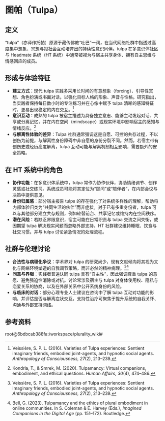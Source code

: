 # 图帕（Tulpa）

## 定义

“tulpa”（亦译作托帕）原源于藏传佛教“吐巴”一词，在当代网络社群中指透过高度集中想象、冥想与拟社会互动培育出的持续性意识同伴。tulpa 在多意识体社区与 Headmate 系统（HT 系统）中通常被视为与宿主共享身体、拥有自主思维与情感回应的成员。


## 形成与体验特征

- **建立方式**：现代 tulpa 实践多采用长时间的有意想象（forcing）、引导性冥想、角色扮演或书面对话，以强化目标人格的形象、声音与性格。研究指出，当实践者保持每日数小时的专注练习并在心像中赋予 tulpa 清晰的感知特征时，更易出现稳定的内在交互。[^veissiere2016]
- **意识互动**：成熟的 tulpa 被宿主描述为具备独立意志、能够主动发起对话、共享或分离记忆，并在内在空间（mindscape）或现实环境中影响宿主的感知与情绪反应。[^kondrla2020]
- **与解离性体验的差异**：Tulpa 社群通常强调这是自愿、可控的共存过程，不以创伤为前提，与解离性身份障碍中非自愿的身份分裂不同。然而，若宿主带有创伤史或经历高度解离，tulpa 互动可能与解离机制相互影响，需要额外的安全策略。

## 在 HT 系统中的角色

- **协作功能**：在多意识体系统中，tulpa 常作为协作伙伴，协助情绪调节、创作灵感或社交练习。系统成员可能将其定位为“顾问”或“陪伴者”，在内部会议与决策中提供意见。
- **身份归属感**：部分宿主报告 tulpa 的存在强化了对系统多样性的理解，帮助将内部体验归类为“共同生活的伙伴”而非症状。对于已有多重身份者，tulpa 可以与其他部分建立共存规则，例如轮替前台、共享记忆或维持内在空间秩序。
- **潜在风险**：若缺乏界限意识，宿主可能在日常职责与 tulpa 交流之间失衡，或因期望 tulpa 解决现实问题而忽略外部支持。HT 社群建议维持睡眠、饮食与社交习惯，并与 tulpa 讨论紧急情况的处理流程。

## 社群与伦理讨论

- **合法性与病理化争议**：学术界对 tulpa 的研究尚少，现有文献倾向将其视为文化与网络环境塑造的自我调节策略，而非必然的精神病理。[^veissiere2016][^bell2023]
- **同意与界限**：实践者普遍认同 tulpa 具有“自主性”，因此强调尊重 tulpa 的意愿、避免强迫性消除或对抗。讨论常涉及宿主与 tulpa 对身体使用权、隐私与恋爱关系的协商，以及在外部关系中公开系统身份的风险。
- **与临床的对话**：部分心理专业人士建议在咨询中了解 tulpa 互动对功能的影响，并评估是否与解离症状交互。支持性治疗可聚焦于提升系统的自我关怀、沟通与外部支持网络。

## 参考资料

[^veissiere2016]: Veissière, S. P. L. (2016). Varieties of Tulpa experiences: Sentient imaginary friends, embodied joint-agents, and hypnotic social agents. *Anthropology of Consciousness, 27*(2), 213–239.
[^kondrla2020]: Kondrla, T., & Smrek, M. (2020). Tulpamancy: Virtual companions, embodiment, and ethical questions. *Human Affairs, 30*(4), 474–486.
[^bell2023]: Bell, G. (2023). Tulpamancy and the ethics of plural embodiment in online communities. In S. Coleman & E. Harvey (Eds.), *Imagined Companions in the Digital Age* (pp. 151–172). Routledge.

root@6bdbcab388fa:/workspace/plurality_wiki#
